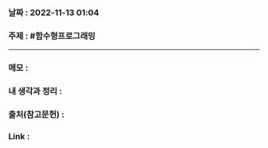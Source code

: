 ### 날짜 : 2022-11-13 01:04
### 주제 : #함수형프로그래밍 

---- 

### 메모 : 
>


### 내 생각과 정리 : 


### 출처(참고문헌) : 


### Link : 

